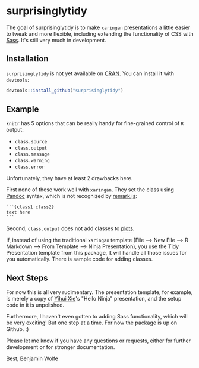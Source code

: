 # surprisinglytidy

<!-- badges: start -->
<!-- badges: end -->

The goal of surprisinglytidy is to make `xaringan` presentations
a little easier to tweak and more flexible, including extending the functionality
of CSS with [Sass](https://sass-lang.com/).
It's still very much in development.

## Installation

`surprisinglytidy` is not yet available on [CRAN](https://CRAN.R-project.org).
You can install it with `devtools`:

```r
devtools::install_github("surprisinglytidy")
```

## Example

`knitr` has 5 options that can be really handy for fine-grained
control of `R` output:

* `class.source`
* `class.output`
* `class.message`
* `class.warning`
* `class.error`

Unfortunately, they have at least 2 drawbacks here.

First none of these work well with `xaringan`.
They set the class using [Pandoc](https://pandoc.org/) syntax,
which is not recognized by [remark.js](https://github.com/gnab/remark/wiki):

    ```{class1 class2}
    text here
    ```

Second, `class.output` does not add classes to [plots](https://twitter.com/xieyihui/status/1136333313340256257?s=20).

If, instead of using the traditional `xaringan` template
(File --> New File --> R Markdown --> From Template --> Ninja Presentation),
you use the Tidy Presentation template from this package,
It will handle all those issues for you automatically.
There is sample code for adding classes.

## Next Steps

For now this is all very rudimentary.
The presentation template, for example, is merely a copy
of [Yihui Xie](https://yihui.name/)'s "Hello Ninja" presentation,
and the setup code in it is unpolished.

Furthermore, I haven't even gotten to adding Sass functionality,
which will be very exciting!
But one step at a time. For now the package is up on Github. :)

Please let me know if you have any questions or requests,
either for further development or for stronger documentation.

Best,
Benjamin Wolfe
